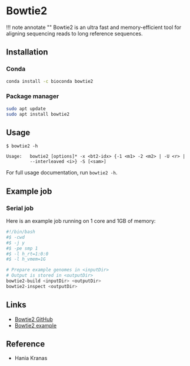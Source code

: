 # Bowtie2

!!! note annotate ""
    Bowtie2 is an ultra fast and memory-efficient tool for aligning sequencing reads to long reference sequences.


## Installation

### Conda

```bash
conda install -c bioconda bowtie2
```

### Package manager

```bash
sudo apt update
sudo apt install bowtie2
```

## Usage

```
$ bowtie2 -h

Usage:   bowtie2 [options]* -x <bt2-idx> {-1 <m1> -2 <m2> | -U <r> |
         --interleaved <i>} -S [<sam>]
```

For full usage documentation, run `bowtie2 -h`.

## Example job
### Serial job
Here is an example job running on 1 core and 1GB of memory:

```bash
#!/bin/bash
#$ -cwd
#$ -j y
#$ -pe smp 1
#$ -l h_rt=1:0:0
#$ -l h_vmem=1G

# Prepare example genomes in <inputDir>
# Output is stored in <outputDir>
bowtie2-build <inputDir> <outputDir>
bowtie2-inspect <outputDir>
```

## Links

- [Bowtie2 GitHub](https://github.com/BenLangmead/bowtie2)
- [Bowtie2 example](https://github.com/BenLangmead/bowtie2/blob/master/MANUAL.markdown#getting-started-with-bowtie-2-lambda-phage-example)

## Reference

- Hania Kranas